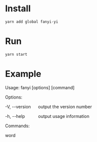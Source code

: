 # Install

```
yarn add global fanyi-yi
```

# Run
```
yarn start
```

# Example
Usage: fanyi [options] [command]

Options:

  -V, --version &nbsp;&nbsp;&nbsp;&nbsp;  output the version number
  
  -h, --help   &nbsp;&nbsp;&nbsp;&nbsp;  &nbsp;&nbsp;&nbsp;&nbsp;    output usage information

Commands:

  word    &nbsp;&nbsp;&nbsp;&nbsp;         